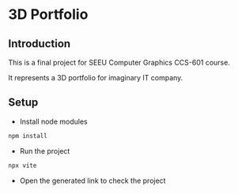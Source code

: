 # 3D Portfolio

## Introduction

This is a final project for SEEU Computer Graphics CCS-601 course.

It represents a 3D portfolio for imaginary IT company.

## Setup

- Install node modules

```bash
npm install
```

- Run the project

```bash
npx vite
```

- Open the generated link to check the project